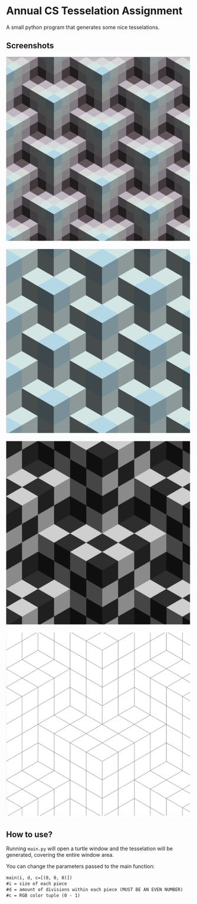 
# Annual CS Tesselation Assignment

A small python program that generates some nice tesselations.


## Screenshots

![App Screenshot](https://github.com/ringedSquid/AnnualCSTessellation/blob/main/screenshots/t0.png)

![App Screenshot](https://github.com/ringedSquid/AnnualCSTessellation/blob/main/screenshots/t1.png)

![App Screenshot](https://github.com/ringedSquid/AnnualCSTessellation/blob/main/screenshots/t2.png)

![App Screenshot](https://github.com/ringedSquid/AnnualCSTessellation/blob/main/screenshots/t4.png)



## How to use?
Running ```main.py``` will open a turtle window and the tesselation will be generated, covering the entire window area. 

You can change the parameters passed to the main function:
```python3
main(i, d, c=[(0, 0, 0)])
#i = size of each piece
#d = amount of divisions within each piece (MUST BE AN EVEN NUMBER)
#c = RGB color tuple (0 - 1)


```
